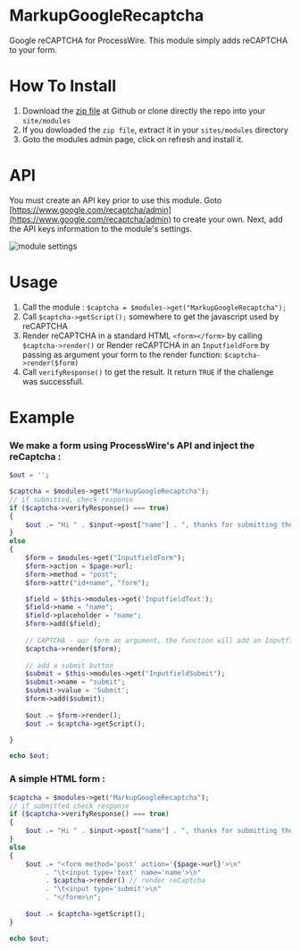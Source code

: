 # MarkupGoogleRecaptcha
Google reCAPTCHA for ProcessWire.
This module simply adds reCAPTCHA to your form.

# How To Install
1. Download the [zip file](https://github.com/flydev-fr/MarkupGoogleRecaptcha/archive/master.zip) at Github or clone directly the repo into your `site/modules`
2. If you dowloaded the `zip file`, extract it in your `sites/modules` directory
3. Goto the modules admin page, click on refresh and install it.

# API
You must create an API key prior to use this module. Goto [https://www.google.com/recaptcha/admin](https://www.google.com/recaptcha/admin) to create your own. Next, add the API keys information to the module's settings.

![module settings](http://i.imgur.com/wVeEvTn.png)

# Usage
1. Call the module : `$captcha = $modules->get("MarkupGoogleRecaptcha");`
2. Call `$captcha->getScript();` somewhere to get the javascript used by reCAPTCHA
3. Render reCAPTCHA in a standard HTML `<form></form>` by calling `$captcha->render()`
or
Render reCAPTCHA in an `InputfieldForm` by passing as argument your form to the render function: `$captcha->render($form)`
4. Call `verifyResponse()` to get the result. It return `TRUE` if the challenge was successfull.

# Example
### We make a form using ProcessWire's API and inject the reCaptcha :
```php
$out = '';

$captcha = $modules->get("MarkupGoogleRecaptcha");
// if submitted, check response
if ($captcha->verifyResponse() === true)
{
	$out .= "Hi " . $input->post["name"] . ", thanks for submitting the form!";
} 
else 
{
	$form = $modules->get("InputfieldForm");
	$form->action = $page->url;
	$form->method = "post";
	$form->attr("id+name", "form");

	$field = $this->modules->get('InputfieldText');
	$field->name = "name";
	$field->placeholder = "name";
	$form->add($field);
	
	// CAPTCHA - our form as argument, the function will add an InputfieldMarkup to our form
	$captcha->render($form);
	
	// add a submit button
	$submit = $this->modules->get("InputfieldSubmit");
	$submit->name = "submit";
	$submit->value = 'Submit';
	$form->add($submit);
	
	$out .= $form->render();
	$out .= $captcha->getScript();

}

echo $out;
```

### A simple HTML form :
```php
$captcha = $modules->get("MarkupGoogleRecaptcha");
// if submitted check response
if ($captcha->verifyResponse() === true) 
{
	$out .= "Hi " . $input->post["name"] . ", thanks for submitting the form!";
} 
else 
{
	$out .= "<form method='post' action='{$page->url}'>\n"
	     . "\t<input type='text' name='name'>\n"
	     . $captcha->render() // render reCaptcha
	     . "\t<input type='submit'>\n"
	     . "</form>\n";
	     
	$out .= $captcha->getScript();
}

echo $out;
```
